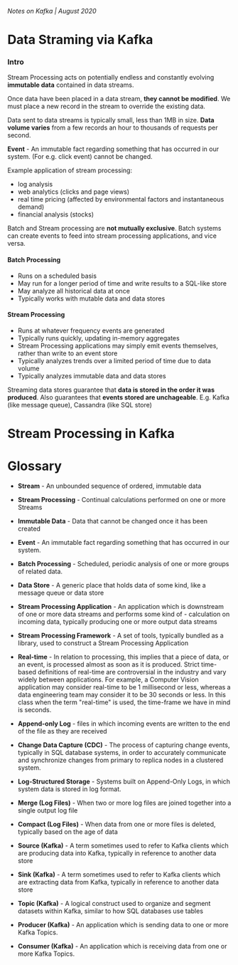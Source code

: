 _Notes on Kafka | August 2020_ 

# Data Straming via Kafka

### Intro

Stream Processing acts on potentially endless and constantly evolving **immutable data** contained in data streams.

Once data have been placed in a data stream, **they cannot be modified**. We must place a new record in the stream to override the existing data.

Data sent to data streams is typically small, less than 1MB in size. **Data volume varies** from a few records an hour to thousands of requests per second.

**Event** - An immutable fact regarding something that has occurred in our system. (For e.g. click event) cannot be changed. 

Example application of stream processing:
- log analysis
- web analytics (clicks and page views)
- real time pricing (affected by environmental factors and instantaneous demand)
- financial analysis (stocks)

Batch and Stream processing are **not mutually exclusive**. Batch systems can create events to feed into stream processing applications, and vice versa.

#### Batch Processing 

- Runs on a scheduled basis
- May run for a longer period of time and write results to a SQL-like store
- May analyze all historical data at once
- Typically works with mutable data and data stores

#### Stream Processing

- Runs at whatever frequency events are generated
- Typically runs quickly, updating in-memory aggregates
- Stream Processing applications may simply emit events themselves, rather than write to an event store
- Typically analyzes trends over a limited period of time due to data volume
- Typically analyzes immutable data and data stores

Streaming data stores guarantee that **data is stored in the order it was produced**. Also guarantees that **events stored are unchageable**. E.g. Kafka (like message queue), Cassandra (like SQL store)


# Stream Processing in Kafka


# Glossary

- **Stream** - An unbounded sequence of ordered, immutable data
- **Stream Processing** - Continual calculations performed on one or more Streams
- **Immutable Data** - Data that cannot be changed once it has been created
- **Event** - An immutable fact regarding something that has occurred in our system.
- **Batch Processing** - Scheduled, periodic analysis of one or more groups of related data.
- **Data Store** - A generic place that holds data of some kind, like a message queue or data store
- **Stream Processing Application** - An application which is downstream of one or more data streams and performs some kind of - calculation on incoming data, typically producing one or more output data streams
- **Stream Processing Framework** - A set of tools, typically bundled as a library, used to construct a Stream Processing Application
- **Real-time** - In relation to processing, this implies that a piece of data, or an event, is processed almost as soon as it is produced. Strict time-based definitions of real-time are controversial in the industry and vary widely between applications. For example, a Computer Vision application may consider real-time to be 1 millisecond or less, whereas a data engineering team may 
consider it to be 30 seconds or less. In this class when the term "real-time" is used, the time-frame we have in mind is seconds.

- **Append-only Log** - files in which incoming events are written to the end of the file as they are received
- **Change Data Capture (CDC)** - The process of capturing change events, typically in SQL database systems, in order to accurately communicate and synchronize changes from primary to replica nodes in a clustered system.
- **Log-Structured Storage** - Systems built on Append-Only Logs, in which system data is stored in log format.
- **Merge (Log Files)** - When two or more log files are joined together into a single output log file
- **Compact (Log Files)** - When data from one or more files is deleted, typically based on the age of data

- **Source (Kafka)** - A term sometimes used to refer to Kafka clients which are producing data into Kafka, typically in reference to another data store
- **Sink (Kafka)** - A term sometimes used to refer to Kafka clients which are extracting data from Kafka, typically in reference to another data store
- **Topic (Kafka)** - A logical construct used to organize and segment datasets within Kafka, similar to how SQL databases use tables
- **Producer (Kafka)** - An application which is sending data to one or more Kafka Topics.
- **Consumer (Kafka)** - An application which is receiving data from one or more Kafka Topics.